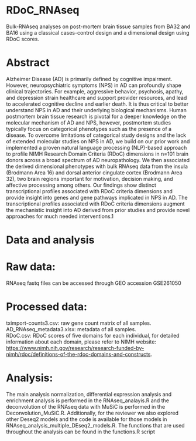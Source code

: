 # RDoC_RNAseq
Bulk-RNAseq analyses on post-mortem brain tissue samples from BA32 and BA16 using a classical cases-control design and a dimensional design using RDoC scores.

Abstract
=

Alzheimer Disease (AD) is primarily defined by cognitive impairment. However, neuropsychiatric symptoms (NPS) in AD can profoundly shape clinical trajectories. For example, aggressive behavior, psychosis, apathy, and depression strain healthcare and support provider resources, and lead to accelerated cognitive decline and earlier death. It is thus critical to better understand NPS in AD and their underlying biological mechanisms. Human postmortem brain tissue research is pivotal for a deeper knowledge on the molecular mechanism of AD and NPS, however, postmortem studies typically focus on categorical phenotypes such as the presence of a disease. To overcome limitations of categorical study designs and the lack of extended molecular studies on NPS in AD, we build on our prior work and implemented a proven natural language processing (NLP)-based approach to profile NIMH Research Domain Criteria (RDoC) dimensions in n=101 brain donors across a broad spectrum of AD neuropathology. We then associated the derived dimensional phenotypes with bulk RNAseq data from the insula (Brodmann Area 16) and dorsal anterior cingulate cortex (Brodmann Area 32), two brain regions important for motivation, decision making, and affective processing among others. Our findings show distinct transcriptional profiles associated with RDoC criteria dimensions and provide insight into genes and gene pathways implicated in NPS in AD. The transcriptional profiles associated with RDoC criteria dimensions augment the mechanistic insight into AD derived from prior studies and provide novel approaches for much needed interventions.1

Data and analysis
=

# Raw data: 
RNAseq fastq files can be accessed through GEO accession GSE261050
# Processed data: 
tximport-counts3.csv: raw gene count matrix of all samples.  
AD_RNAseq_metadata3.xlsx: metadata of all samples.  
RDoC.csv: RDoC scores of five domains for each individual, for detailed information about each domain, please refer to NIMH website: https://www.nimh.nih.gov/research/research-funded-by-nimh/rdoc/definitions-of-the-rdoc-domains-and-constructs.  
# Analysis: 
The main analysis normalization, differential expression analysis and enrichment analysis is performed in the RNAseq_analayis.R and the deconvolution of the RNAseq data with MuSiC is performed in the Deconvolution_MuSiC.R. Additionally, for the reviewer we also explored other Deseq2 models and the code is available for those models in RNAseq_analysis_multiple_DEseq2_models.R. The functions that are used throughout the analysis can be found in the functions.R script
